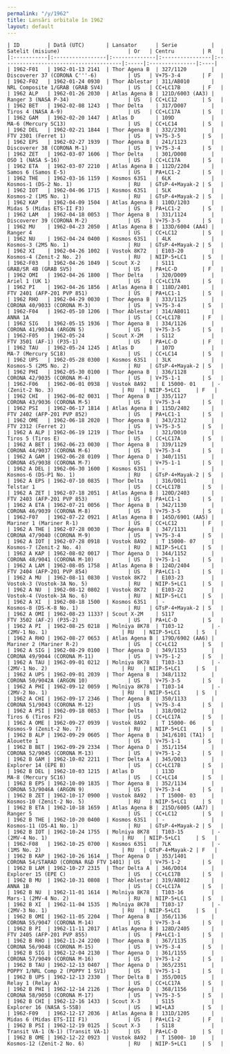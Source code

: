 ```yaml
---
permalink: "/y/1962"
title: Lansări orbitale în 1962
layout: default
---
```


    | ID         | Dată (UTC)       | Lansator      | Serie           | Satelit (misiune)                      | Or   | Centru         | R   |
    |:-----------|:-----------------|:--------------|:----------------|:---------------------------------------|:-----|:---------------|:----|
    | 1962-F01   | 1962-01-13 2141  | Thor Agena B  | 327/1120        | Discoverer 37 (CORONA C'''-6)          | US   | V+75-3-4       | F   |
    | 1962-F02   | 1962-01-24 0930  | Thor Ablestar | 311/AB010       | NRL Composite 1/GRAB (GRAB SV4)        | US   | CC+LC17B       | F   |
    | 1962 ALP   | 1962-01-26 2030  | Atlas Agena B | 121D/6003 (AA3) | Ranger 3 (NASA P-34)                   | US   | CC+LC12        | S   |
    | 1962 BET   | 1962-02-08 1243  | Thor Delta    | 317/D007        | Tiros 4 (NASA A-9)                     | US   | CC+LC17A       | S   |
    | 1962 GAM   | 1962-02-20 1447  | Atlas D       | 109D            | MA-6 (Mercury SC13)                    | US   | CC+LC14        | S   |
    | 1962 DEL   | 1962-02-21 1844  | Thor Agena B  | 332/2301        | FTV 2301 (Ferret 1)                    | US   | V+75-3-5       | S   |
    | 1962 EPS   | 1962-02-27 1939  | Thor Agena B  | 241/1123        | Discoverer 38 (CORONA M-1)             | US   | V+75-3-4       | S   |
    | 1962 ZET   | 1962-03-07 1606  | Thor Delta    | 301/D008        | OSO 1 (NASA S-16)                      | US   | CC+LC17A       | S   |
    | 1962 ETA   | 1962-03-07 2210  | Atlas Agena B | 112D/2204       | Samos 6 (Samos E-5)                    | US   | PA+LC1-2       | S   |
    | 1962 THE   | 1962-03-16 1159  | Kosmos 63S1   | 6LK             | Kosmos-1 (DS-2 No. 1)                  | RU   | GTsP-4+Mayak-2 | S   |
    | 1962 IOT   | 1962-04-06 1715  | Kosmos 63S1   | 5LK             | Kosmos-2 (1MS No. 1)                   | RU   | GTsP-4+Mayak-2 | S   |
    | 1962 KAP   | 1962-04-09 1504  | Atlas Agena B | 110D/1203       | Midas 5 (Midas ETS-II F3)              | US   | PA+LC1-2       | S   |
    | 1962 LAM   | 1962-04-18 0053  | Thor Agena B  | 331/1124        | Discoverer 39 (CORONA M-2)             | US   | V+75-3-5       | S   |
    | 1962 MU    | 1962-04-23 2050  | Atlas Agena B | 133D/6004 (AA4) | Ranger 4                               | US   | CC+LC12        | S   |
    | 1962 NU    | 1962-04-24 0400  | Kosmos 63S1   | 4LK             | Kosmos-3 (2MS No. 1)                   | RU   | GTsP-4+Mayak-2 | S   |
    | 1962 XI    | 1962-04-26 1002  | Vostok 8K72   | E103-20         | Kosmos-4 (Zenit-2 No. 2)               | RU   | NIIP-5+LC1     | S   |
    | 1962-F03   | 1962-04-26 1049  | Scout X-2     | S111            | GRAB/SR 4B (GRAB SV5)                  | US   | PA+LC-D        | F   |
    | 1962 OMI   | 1962-04-26 1800  | Thor Delta    | 320/D009        | Ariel 1 (UK 1)                         | US   | CC+LC17A       | S   |
    | 1962 PI    | 1962-04-26 1856  | Atlas Agena B | 118D/2401       | FTV 2401 (AFP-201 PVP 851)             | US   | PA+LC1-1       | S   |
    | 1962 RHO   | 1962-04-29 0030  | Thor Agena B  | 333/1125        | CORONA 40/9033 (CORONA M-3)            | US   | V+75-3-4       | S   |
    | 1962-F04   | 1962-05-10 1206  | Thor Ablestar | 314/AB011       | ANNA 1A                                | US   | CC+LC17B       | F   |
    | 1962 SIG   | 1962-05-15 1936  | Thor Agena B  | 334/1126        | CORONA 41/9034A (ARGON 5)              | US   | V+75-3-5       | S   |
    | 1962-F05   | 1962-05-24       | Scout X-2M    | S112            | FTV 3501 (AF-1) (P35-1)                | US   | PA+LC-D        | F   |
    | 1962 TAU   | 1962-05-24 1245  | Atlas D       | 107D            | MA-7 (Mercury SC18)                    | US   | CC+LC14        | S   |
    | 1962 UPS   | 1962-05-28 0300  | Kosmos 63S1   | 3LK             | Kosmos-5 (2MS No. 2)                   | RU   | GTsP-4+Mayak-2 | S   |
    | 1962 PHI   | 1962-05-30 0100  | Thor Agena B  | 336/1128        | CORONA 42/9035 (CORONA M-4)            | US   | V+75-1-1       | S   |
    | 1962-F06   | 1962-06-01 0938  | Vostok 8A92   | E 15000- 01     | - (Zenit-2 No. 3)                      | RU   | NIIP-5+LC1     | F   |
    | 1962 CHI   | 1962-06-02 0031  | Thor Agena B  | 335/1127        | CORONA 43/9036 (CORONA M-5)            | US   | V+75-3-4       | S   |
    | 1962 PSI   | 1962-06-17 1814  | Atlas Agena B | 115D/2402       | FTV 2402 (AFP-201 PVP 852)             | US   | PA+LC1-1       | S   |
    | 1962 OME   | 1962-06-18 2020  | Thor Agena B  | 343/2312        | FTV 2312 (Ferret 2)                    | US   | V+75-3-5       | S   |
    | 1962 A ALP | 1962-06-19 1219  | Thor Delta    | 321/D010        | Tiros 5 (Tiros E)                      | US   | CC+LC17A       | S   |
    | 1962 A BET | 1962-06-23 0030  | Thor Agena B  | 339/1129        | CORONA 44/9037 (CORONA M-6)            | US   | V+75-3-4       | S   |
    | 1962 A GAM | 1962-06-28 0109  | Thor Agena D  | 340/1151        | CORONA 45/9038 (CORONA M-7)            | US   | V+75-1-1       | S   |
    | 1962 A DEL | 1962-06-30 1600  | Kosmos 63S1   | -               | Kosmos-6 (DS-P1 No. 1)                 | RU   | GTsP-4+Mayak-2 | S   |
    | 1962 A EPS | 1962-07-10 0835  | Thor Delta    | 316/D011        | Telstar 1                              | US   | CC+LC17B       | S   |
    | 1962 A ZET | 1962-07-18 2051  | Atlas Agena B | 120D/2403       | FTV 2403 (AFP-201 PVP 853)             | US   | PA+LC1-1       | S   |
    | 1962 A ETA | 1962-07-21 0056  | Thor Agena B  | 342/1130        | CORONA 46/9039 (CORONA M-8)            | US   | V+75-3-5       | S   |
    | 1962-F07   | 1962-07-22 0921  | Atlas Agena B | 145D/6901 (AA5) | Mariner 1 (Mariner R-1)                | US   | CC+LC12        | F   |
    | 1962 A THE | 1962-07-28 0030  | Thor Agena B  | 347/1131        | CORONA 47/9040 (CORONA M-9)            | US   | V+75-3-4       | S   |
    | 1962 A IOT | 1962-07-28 0918  | Vostok 8A92   | T 15000- 07     | Kosmos-7 (Zenit-2 No. 4)               | RU   | NIIP-5+LC1     | S   |
    | 1962 A KAP | 1962-08-02 0017  | Thor Agena D  | 344/1152        | CORONA 48/9041 (CORONA M-10)           | US   | V+75-1-1       | S   |
    | 1962 A LAM | 1962-08-05 1758  | Atlas Agena B | 124D/2404       | FTV 2404 (AFP-201 PVP 854)             | US   | PA+LC1-1       | S   |
    | 1962 A MU  | 1962-08-11 0830  | Vostok 8K72   | E103-23         | Vostok-3 (Vostok-3A No. 5)             | RU   | NIIP-5+LC1     | S   |
    | 1962 A NU  | 1962-08-12 0802  | Vostok 8K72   | E103-22         | Vostok-4 (Vostok-3A No. 6)             | RU   | NIIP-5+LC1     | S   |
    | 1962 A XI  | 1962-08-18 1500  | Kosmos 63S1   | -               | Kosmos-8 (DS-K-8 No. 1)                | RU   | GTsP-4+Mayak-2 | S   |
    | 1962 A OMI | 1962-08-23 1133? | Scout X-2M    | S117            | FTV 3502 (AF-2) (P35-2)                | US   | PA+LC-D        | S   |
    | 1962 A PI  | 1962-08-25 0218  | Molniya 8K78  | T103-12         | - (2MV-1 No. 1)                        | RU   | NIIP-5+LC1     | S   |
    | 1962 A RHO | 1962-08-27 0653  | Atlas Agena B | 179D/6902 (AA6) | Mariner 2 (Mariner R-2)                | US   | CC+LC12        | S   |
    | 1962 A SIG | 1962-08-29 0100  | Thor Agena D  | 349/1153        | CORONA 49/9044 (CORONA M-11)           | US   | V+75-1-2       | S   |
    | 1962 A TAU | 1962-09-01 0212  | Molniya 8K78  | T103-13         | - (2MV-1 No. 2)                        | RU   | NIIP-5+LC1     | S   |
    | 1962 A UPS | 1962-09-01 2039  | Thor Agena B  | 348/1132        | CORONA 50/9042A (ARGON 10)             | US   | V+75-3-5       | S   |
    | 1962 A PHI | 1962-09-12 0059  | Molniya 8K78  | T103-14         | - (2MV-2 No. 1)                        | RU   | NIIP-5+LC1     | S   |
    | 1962 A CHI | 1962-09-17 2346  | Thor Agena B  | 350/1133        | CORONA 51/9043 (CORONA M-12)           | US   | V+75-3-4       | S   |
    | 1962 A PSI | 1962-09-18 0853  | Thor Delta    | 318/D012        | Tiros 6 (Tiros F2)                     | US   | CC+LC17A       | S   |
    | 1962 A OME | 1962-09-27 0939  | Vostok 8A92   | T 15000- 06     | Kosmos-9 (Zenit-2 No. 7)               | RU   | NIIP-5+LC1     | S   |
    | 1962 B ALP | 1962-09-29 0605  | Thor Agena B  | 341/6101 (TA1)  | Alouette 1                             | US   | V+75-1-1       | S   |
    | 1962 B BET | 1962-09-29 2334  | Thor Agena D  | 351/1154        | CORONA 52/9045 (CORONA M-13)           | US   | V+75-1-2       | S   |
    | 1962 B GAM | 1962-10-02 2211  | Thor Delta A  | 345/D013        | Explorer 14 (EPE B)                    | US   | CC+LC17B       | S   |
    | 1962 B DEL | 1962-10-03 1215  | Atlas D       | 113D            | MA-8 (Mercury SC16)                    | US   | CC+LC14        | S   |
    | 1962 B EPS | 1962-10-09 1835  | Thor Agena B  | 352/1134        | CORONA 53/9046A (ARGON 9)              | US   | V+75-3-4       | S   |
    | 1962 B ZET | 1962-10-17 0900  | Vostok 8A92   | T 15000- 03     | Kosmos-10 (Zenit-2 No. 5)              | RU   | NIIP-5+LC1     | S   |
    | 1962 B ETA | 1962-10-18 1659  | Atlas Agena B | 215D/6005 (AA7) | Ranger 5                               | US   | CC+LC12        | S   |
    | 1962 B THE | 1962-10-20 0400  | Kosmos 63S1   | -               | Kosmos-11 (DS-A1 No. 1)                | RU   | GTsP-4+Mayak-2 | S   |
    | 1962 B IOT | 1962-10-24 1755  | Molniya 8K78  | T103-15         | - (2MV-4 No. 1)                        | RU   | NIIP-5+LC1     | S   |
    | 1962-F08   | 1962-10-25 0700  | Kosmos 63S1   | 7LK             | - (1MS No. 2)                          | RU   | GTsP-4+Mayak-2 | F   |
    | 1962 B KAP | 1962-10-26 1614  | Thor Agena D  | 353/1401        | CORONA 54/STARAD (CORONA R&D FTV 1401) | US   | V+75-1-2       | S   |
    | 1962 B LAM | 1962-10-27 2315  | Thor Delta A  | 346/D014        | Explorer 15 (EPE C)                    | US   | CC+LC17B       | S   |
    | 1962 B MU  | 1962-10-31 0808  | Thor Ablestar | 319/AB012       | ANNA 1B                                | US   | CC+LC17A       | S   |
    | 1962 B NU  | 1962-11-01 1614  | Molniya 8K78  | T103-16         | Mars-1 (2MV-4 No. 2)                   | RU   | NIIP-5+LC1     | S   |
    | 1962 B XI  | 1962-11-04 1535  | Molniya 8K78  | T103-17         | - (2MV-3 No. 1)                        | RU   | NIIP-5+LC1     | S   |
    | 1962 B OMI | 1962-11-05 2204  | Thor Agena B  | 356/1136        | CORONA 55/9047 (CORONA M-14)           | US   | V+75-3-4       | S   |
    | 1962 B PI  | 1962-11-11 2017  | Atlas Agena B | 128D/2405       | FTV 2405 (AFP-201 PVP 855)             | US   | PA+LC1-1       | S   |
    | 1962 B RHO | 1962-11-24 2200  | Thor Agena B  | 367/1135        | CORONA 56/9048 (CORONA M-15)           | US   | V+75-3-4       | S   |
    | 1962 B SIG | 1962-12-04 2130  | Thor Agena D  | 361/1155        | CORONA 57/9049 (CORONA M-16)           | US   | V+75-1-2       | S   |
    | 1962 B TAU | 1962-12-13 0407  | Thor Agena D  | 365/2351        | POPPY 1/NRL Comp 2 (POPPY 1 SV1)       | US   | V+75-1-1       | S   |
    | 1962 B UPS | 1962-12-13 2330  | Thor Delta B  | 355/D015        | Relay 1 (Relay A)                      | US   | CC+LC17A       | S   |
    | 1962 B PHI | 1962-12-14 2126  | Thor Agena D  | 368/1156        | CORONA 58/9050 (CORONA M-17)           | US   | V+75-3-5       | S   |
    | 1962 B CHI | 1962-12-16 1433  | Scout X-3     | S115            | Explorer 16 (NASA S-55B)               | US   | WI+LA3         | S   |
    | 1962-F09   | 1962-12-17 2036  | Atlas Agena B | 131D/1205       | Midas 6 (Midas ETS-III F1)             | US   | PA+LC1-2       | F   |
    | 1962 B PSI | 1962-12-19 0125  | Scout X-3     | S118            | Transit VA-1 (N-1) (Transit VA-1)      | US   | PA+LC-D        | S   |
    | 1962 B OME | 1962-12-22 0923  | Vostok 8A92   | T 15000- 10     | Kosmos-12 (Zenit-2 No. 6)              | RU   | NIIP-5+LC1     | S   |

